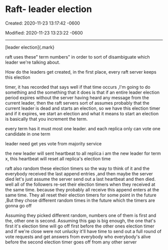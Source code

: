 # Raft- leader election

Created: 2020-11-23 13:17:42 -0600

Modified: 2020-11-23 13:23:22 -0600

---

[leader election]{.mark}



raft uses these" term numbers" in order to sort of disambiguate which leader we're talking about.



How do the leaders get created, in the first place, every raft server keeps this election

timer, it has recorded that says well if that time occurs ,I'm going to do something and the something that it does is that if an entire leader election period expires without the server having heard any message from the current leader, then the raft servers sort of assumes probably that the current leader is dead and starts an election, so we have this election timer and if it expires, we start an election and what it means to start an election is basically that you increment the term.



every term has it must most one leader. and each replica only can vote one candidate in one term



leader need get yes vote from majority service



the new leader will sent heartbeat to all replica i am the new leader for term x, this heartbeat will reset all replica's election time





raft also random these election timers so the way to think of it and the everybody received the last append entries ,and then maybe the server died let's just assume the server send out a last heartbeat and then died. well all of the followers re-set their election timers when they received at the same time. because they probably all receive this append enters at the same time. They all reset their election timers for some point in the future ,But they chose different random times in the future which the timers are gonna go off



Assuming they picked different random, numbers one of them is first and the, other one is second. Assuming this gap is big enough, the one that's first it's election time will go off first before the other ones election timer and if we're close were not unlucky it'll have time to send out a full round of vote requests and get answers from everybody who everybody's alive before the second election timer goes off from any other server




